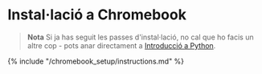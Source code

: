 # Instal·lació a Chromebook

> **Nota** Si ja has seguit les passes d'instal·lació, no cal que ho facis un altre cop - pots anar directament a [Introducció a Python](../python_introduction/README.md).

{% include "/chromebook_setup/instructions.md" %}